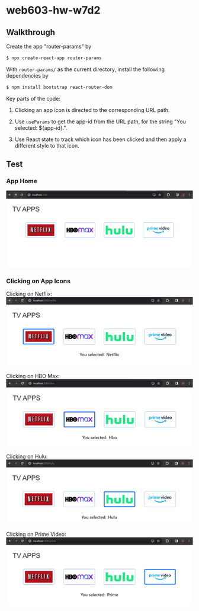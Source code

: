 # web603-hw-w7d2

## Walkthrough

Create the app "router-params" by
```bash
$ npx create-react-app router-params
```

With `router-params/` as the current directory, install the following dependencies by
```bash
$ npm install bootstrap react-router-dom
```

Key parts of the code:

1. Clicking an app icon is directed to the corresponding URL path.

2. Use `useParams` to get the app-id from the URL path, for the string "You selected: ${app-id}.".

3. Use React state to track which icon has been clicked and then apply a different style to that icon.

## Test
### App Home
![app-home](screenshots/app-home.png)

### Clicking on App Icons

Clicking on Netflix:
![click-netflix](screenshots/click-netflix.png)

Clicking on HBO Max:
![click-hbo](screenshots/click-hbo.png)

Clicking on Hulu:
![click-hulu](screenshots/click-hulu.png)

Clicking on Prime Video:
![click-prime](screenshots/click-prime.png)
